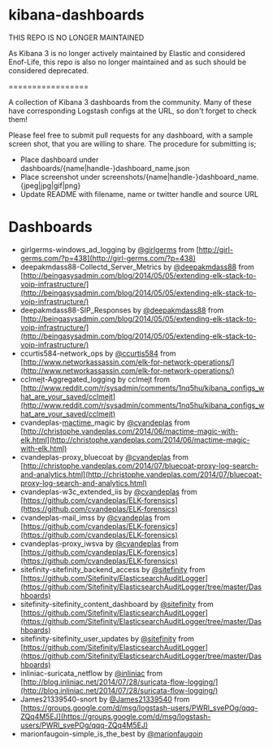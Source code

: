 kibana-dashboards
=================

THIS REPO IS NO LONGER MAINTAINED

As Kibana 3 is no longer actively maintained by Elastic and considered Enof-Life, this repo is also no longer maintained and as such should be considered deprecated.

=================

A collection of Kibana 3 dashboards from the community. Many of these have corresponding Logstash configs at the URL, so don't forget to check them!

Please feel free to submit pull requests for any dashboard, with a sample screen shot, that you are willing to share. The procedure for submitting is;
* Place dashboard under dashboards/{name|handle-}dashboard_name.json
* Place screenshot under screenshots/{name|handle-}dashboard_name.{jpeg|jpg|gif|png}
* Update README with filename, name or twitter handle and source URL


Dashboards
=================

* girlgerms-windows\_ad_logging by [@girlgerms](https://twitter.com/girlgerms) from [http://girl-germs.com/?p=438](http://girl-germs.com/?p=438)
* deepakmdass88-Collectd\_Server_Metrics by [@deepakmdass88](https://twitter.com/deepakmdass88) from [http://beingasysadmin.com/blog/2014/05/05/extending-elk-stack-to-voip-infrastructure/](http://beingasysadmin.com/blog/2014/05/05/extending-elk-stack-to-voip-infrastructure/)
* deepakmdass88-SIP_Responses by [@deepakmdass88](https://twitter.com/deepakmdass88) from [http://beingasysadmin.com/blog/2014/05/05/extending-elk-stack-to-voip-infrastructure/](http://beingasysadmin.com/blog/2014/05/05/extending-elk-stack-to-voip-infrastructure/)
* ccurtis584-network_ops by [@ccurtis584](https://twitter.com/ccurtis584) from [http://www.networkassassin.com/elk-for-network-operations/](http://www.networkassassin.com/elk-for-network-operations/)
* cclmejt-Aggregated_logging by cclmejt from [http://www.reddit.com/r/sysadmin/comments/1nq5hu/kibana_configs_what_are_your_saved/cclmejt](http://www.reddit.com/r/sysadmin/comments/1nq5hu/kibana_configs_what_are_your_saved/cclmejt)
* cvandeplas-[mactime](http://wiki.sleuthkit.org/index.php?title=Mactime)_magic by [@cvandeplas](https://twitter.com/cvandeplas) from [http://christophe.vandeplas.com/2014/06/mactime-magic-with-elk.html](http://christophe.vandeplas.com/2014/06/mactime-magic-with-elk.html)
* cvandeplas-proxy_bluecoat by [@cvandeplas](https://twitter.com/cvandeplas) from [http://christophe.vandeplas.com/2014/07/bluecoat-proxy-log-search-and-analytics.html](http://christophe.vandeplas.com/2014/07/bluecoat-proxy-log-search-and-analytics.html)
* cvandeplas-w3c\_extended_iis by [@cvandeplas](https://twitter.com/cvandeplas) from [https://github.com/cvandeplas/ELK-forensics](https://github.com/cvandeplas/ELK-forensics)
* cvandeplas-mail_imss by [@cvandeplas](https://twitter.com/cvandeplas) from [https://github.com/cvandeplas/ELK-forensics](https://github.com/cvandeplas/ELK-forensics)
* cvandeplas-proxy_iwsva by [@cvandeplas](https://twitter.com/cvandeplas) from [https://github.com/cvandeplas/ELK-forensics](https://github.com/cvandeplas/ELK-forensics)
* sitefinity-sitefinity_backend_access by [@sitefinity](https://twitter.com/sitefinity) from [https://github.com/Sitefinity/ElasticsearchAuditLogger](https://github.com/Sitefinity/ElasticsearchAuditLogger/tree/master/Dashboards)
* sitefinity-sitefinity_content_dashboard by [@sitefinity](https://twitter.com/sitefinity) from [https://github.com/Sitefinity/ElasticsearchAuditLogger](https://github.com/Sitefinity/ElasticsearchAuditLogger/tree/master/Dashboards)
* sitefinity-sitefinity_user_updates by [@sitefinity](https://twitter.com/sitefinity) from [https://github.com/Sitefinity/ElasticsearchAuditLogger](https://github.com/Sitefinity/ElasticsearchAuditLogger/tree/master/Dashboards)
* inliniac-suricata_netflow by [@inliniac](https://twitter.com/inliniac) from [http://blog.inliniac.net/2014/07/28/suricata-flow-logging/](http://blog.inliniac.net/2014/07/28/suricata-flow-logging/)
* James21339540-snort by [@James21339540](https://twitter.com/James21339540) from [https://groups.google.com/d/msg/logstash-users/PWRl_svePOg/qqq-ZQq4M5EJ](https://groups.google.com/d/msg/logstash-users/PWRl_svePOg/qqq-ZQq4M5EJ)
* marionfaugoin-simple_is_the_best by [@marionfaugoin]([https://github.com/marionfaugoin)
